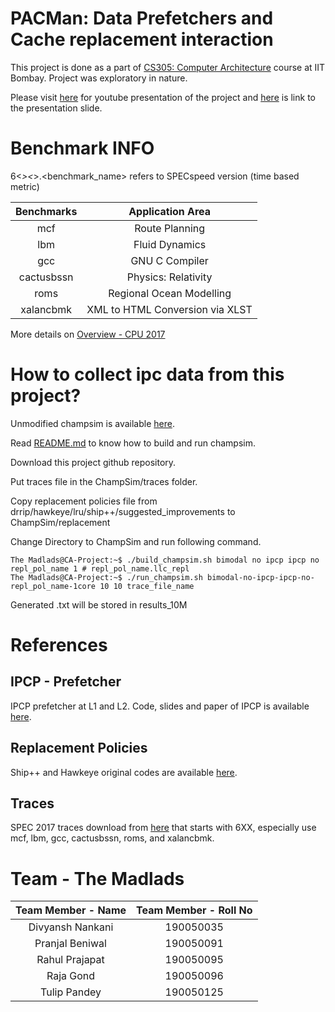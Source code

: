 # PACMan: Data Prefetchers and Cache replacement interaction

This project is done as a part of [CS305: Computer Architecture](https://www.cse.iitb.ac.in/~biswa/courses/CS305/schedule.html) course at IIT Bombay. Project was exploratory in nature.

Please visit [here](https://www.cse.iitb.ac.in/~biswa/courses/CS305/schedule.html) for youtube presentation of the project and [here](https://www.cse.iitb.ac.in/~biswa/courses/CS305/schedule.html) is link to the presentation slide.

# Benchmark INFO

6<_><_>.<benchmark_name> refers to SPECspeed version (time based metric)

| Benchmarks | Application Area                 |
|:----------:|:--------------------------------:|	
| mcf        | Route Planning                   |
| lbm        | Fluid Dynamics                   |
| gcc        | GNU C Compiler                   |
| cactusbssn | Physics: Relativity              |
| roms       | Regional Ocean Modelling         |
| xalancbmk  | XML to HTML Conversion via XLST  |

More details on [Overview - CPU 2017](https://www.spec.org/cpu2017/Docs/overview.html#benchmarks)

# How to collect ipc data from this project?
Unmodified champsim is available [here](https://github.com/ChampSim/ChampSim). 

Read [README.md](https://github.com/ChampSim/ChampSim#readme) to know how to build and run champsim.

Download this project github repository.

Put traces file in the ChampSim/traces folder.

Copy replacement policies file from drrip/hawkeye/lru/ship++/suggested_improvements to ChampSim/replacement

Change Directory to ChampSim and run following command.

```console
The Madlads@CA-Project:~$ ./build_champsim.sh bimodal no ipcp ipcp no repl_pol_name 1 # repl_pol_name.llc_repl
The Madlads@CA-Project:~$ ./run_champsim.sh bimodal-no-ipcp-ipcp-no-repl_pol_name-1core 10 10 trace_file_name
```
Generated .txt will be stored in results_10M

# References

## IPCP - Prefetcher

IPCP prefetcher at L1 and L2. Code, slides and paper of IPCP is available [here](https://dpc3.compas.cs.stonybrook.edu/?final_programs).

## Replacement Policies
Ship++ and Hawkeye original codes are available [here](https://crc2.ece.tamu.edu/?page_id=53).

## Traces

SPEC 2017 traces download from [here](https://hpca23.cse.tamu.edu/champsim-traces/speccpu/index.html) that starts with 6XX, especially use mcf, lbm, gcc, cactusbssn, roms, and xalancbmk.


# Team - The Madlads

| Team Member - Name  | Team Member - Roll No |
| :--: | :--: |
| Divyansh Nankani | 190050035 |
| Pranjal Beniwal | 190050091 |
| Rahul Prajapat | 190050095 |
| Raja Gond | 190050096 |
| Tulip Pandey | 190050125 |
